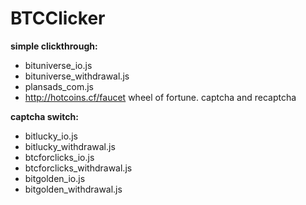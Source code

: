 ﻿# BTCClicker
**simple clickthrough:**

- bituniverse_io.js
- bituniverse_withdrawal.js
- plansads_com.js
- http://hotcoins.cf/faucet wheel of fortune. captcha and recaptcha

**captcha switch:**
- bitlucky_io.js
- bitlucky_withdrawal.js
- btcforclicks_io.js
- btcforclicks_withdrawal.js
- bitgolden_io.js
- bitgolden_withdrawal.js
